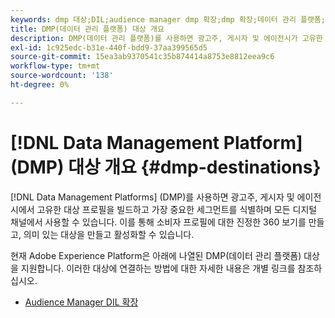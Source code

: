 ```yaml
---
keywords: dmp 대상;DIL;audience manager dmp 확장;dmp 확장;데이터 관리 플랫폼;데이터 관리 플랫폼 대상
title: DMP(데이터 관리 플랫폼) 대상 개요
description: DMP(데이터 관리 플랫폼)를 사용하면 광고주, 게시자 및 에이전시가 고유한 대상 프로필을 빌드하고 가장 중요한 세그먼트를 식별하며 모든 디지털 채널에서 사용할 수 있습니다. 이를 통해 소비자 프로필에 대한 진정한 360 보기를 만들고, 의미 있는 대상을 만들고 활성화할 수 있습니다.
exl-id: 1c925edc-b31e-440f-bdd9-37aa399565d5
source-git-commit: 15ea3ab9370541c35b874414a8753e8812eea9c6
workflow-type: tm+mt
source-wordcount: '138'
ht-degree: 0%

---
```


# [!DNL Data Management Platform] (DMP) 대상 개요 {#dmp-destinations}

[!DNL Data Management Platforms] (DMP)를 사용하면 광고주, 게시자 및 에이전시에서 고유한 대상 프로필을 빌드하고 가장 중요한 세그먼트를 식별하며 모든 디지털 채널에서 사용할 수 있습니다. 이를 통해 소비자 프로필에 대한 진정한 360 보기를 만들고, 의미 있는 대상을 만들고 활성화할 수 있습니다.

현재 Adobe Experience Platform은 아래에 나열된 DMP(데이터 관리 플랫폼) 대상을 지원합니다. 이러한 대상에 연결하는 방법에 대한 자세한 내용은 개별 링크를 참조하십시오.

* [Audience Manager DIL 확장](aam-dil-extension.md)
